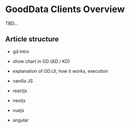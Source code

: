 # GoodData Clients Overview

TBD...

## Article structure

- gd intro
- show chart in GD (AD / KD)

- explanation of GD.UI, how it works, execution

- vanilla JS
- reactjs
- nextjs
- vuejs
- angular
